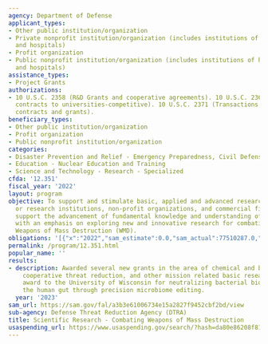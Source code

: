 ```yaml
---
agency: Department of Defense
applicant_types:
- Other public institution/organization
- Private nonprofit institution/organization (includes institutions of higher education
  and hospitals)
- Profit organization
- Public nonprofit institution/organization (includes institutions of higher education
  and hospitals)
assistance_types:
- Project Grants
authorizations:
- 10 U.S.C. 2358 (R&D Grants and cooperative agreements). 10 U.S.C. 2361 (Grants &
  contracts to universities-competitive). 10 U.S.C. 2371 (Transactions other than
  contracts and grants).
beneficiary_types:
- Other public institution/organization
- Profit organization
- Public nonprofit institution/organization
categories:
- Disaster Prevention and Relief - Emergency Preparedness, Civil Defense
- Education - Nuclear Education and Training
- Science and Technology - Research - Specialized
cfda: '12.351'
fiscal_year: '2022'
layout: program
objective: To support and stimulate basic, applied and advanced research at educational
  or research institutions, non-profit organizations, and commercial firms, which
  support the advancement of fundamental knowledge and understanding of the sciences
  with an emphasis on exploring new and innovative research for combating or countering
  Weapons of Mass Destruction (WMD).
obligations: '[{"x":"2022","sam_estimate":0.0,"sam_actual":77510287.0,"usa_spending_actual":70469987.95},{"x":"2023","sam_estimate":59732359.0,"sam_actual":0.0,"usa_spending_actual":43975250.32},{"x":"2024","sam_estimate":54076786.0,"sam_actual":0.0,"usa_spending_actual":0.0}]'
permalink: /program/12.351.html
popular_name: ''
results:
- description: Awarded several new grants in the area of chemical and biological,
    cooperative threat reduction, and other mission related basic research. One such
    award to the University of Wisconsin for neutralizing bacterial bioweapons in
    the human gut through precision microbiome editing.
  year: '2023'
sam_url: https://sam.gov/fal/a3b3e61006734e15a2827f9452cbf2bd/view
sub-agency: Defense Threat Reduction Agency (DTRA)
title: Scientific Research - Combating Weapons of Mass Destruction
usaspending_url: https://www.usaspending.gov/search/?hash=da80e86208f8199e941ac6d09d6cbe15
---
```

